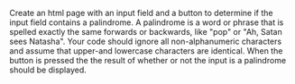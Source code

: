 Create an html page with an input field and a button to determine if the input field contains a palindrome. A palindrome is a word or phrase that is spelled exactly the same forwards or backwards, like "pop" or "Ah, Satan sees Natasha". Your code should ignore all non-alphanumeric characters and assume that upper-and lowercase characters are identical. When the button is pressed the the result of whether or not the input is a palindrome should be displayed.
